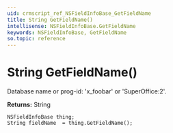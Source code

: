 ```yaml
---
uid: crmscript_ref_NSFieldInfoBase_GetFieldName
title: String GetFieldName()
intellisense: NSFieldInfoBase.GetFieldName
keywords: NSFieldInfoBase, GetFieldName
so.topic: reference
---
```


# String GetFieldName()

Database name or prog-id: 'x_foobar' or 'SuperOffice:2'.

**Returns:** String

```crmscript
NSFieldInfoBase thing;
String fieldName  = thing.GetFieldName();
```

